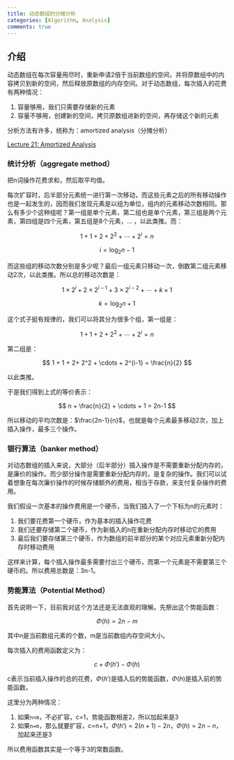 ```yaml
---
title: 动态数组的分摊分析
categories: [Algorithm, Analysis]
comments: true
---
```


## 介绍

动态数组在每次容量用尽时，重新申请2倍于当前数组的空间，并将原数组中的内容拷贝到新的空间，然后释放原数组的内存空间。对于动态数组，每次插入的花费有两种情况：

1. 容量够用，我们只需要存储新的元素
2. 容量不够用，创建新的空间，拷贝原数组进新的空间，再存储这个新的元素

分析方法有许多，统称为：amortized analysis（分摊分析）

<!--more-->

[Lecture 21: Amortized Analysis](https://www.cs.cornell.edu/courses/cs3110/2013sp/lectures/lec21-amortized/lec21.html)

### 统计分析（aggregate method）

把n词操作花费求和，然后取平均值。

每次扩容时，后半部分元素统一进行第一次移动，而这些元素之后的所有移动操作也是一起发生的，因而我们发现元素是以组为单位，组内的元素移动次数相同。那么有多少个这种组呢？第一组是单个元素，第二组也是单个元素，第三组是两个元素，第四组是四个元素，第五组是8个元素，... ，以此类推。而：

$$
1 + 1 + 2+ 2^2 + \cdots + 2^i = n
$$

$$
i = \log_2 n -1
$$

而这些组的移动次数分别是多少呢？最后一组元素只移动一次，倒数第二组元素移动2次，以此类推。所以总的移动次数是：

$$
1\times 2^i+2\times 2^{i-1}+3\times 2^{i-2}+\cdots+k\times 1
$$

$$
k = \log_2n + 1
$$

这个式子挺有规律的，我们可以将其分为很多个组，第一组是：

$$
1 + 1 + 2+ 2^2 + \cdots + 2^i = n
$$

第二组是：

$$
1 + 1 + 2+ 2^2 + \cdots + 2^{i-1} = \frac{n}{2}
$$

以此类推。

于是我们得到上式的等价表示：

$$
n + \frac{n}{2} + \cdots + 1 = 2n-1
$$

所以移动的平均次数是：$\frac{2n-1}{n}$，也就是每个元素最多移动2次，加上插入操作，最多三个操作。

### 银行算法（banker method）

对动态数组的插入来说，大部分（后半部分）插入操作是不需要重新分配内存的，是廉价的操作。而少部分操作是需要重新分配内存的，是复杂的操作。我们可以试着想象在每次廉价操作的时候存储额外的费用，相当于存款，来支付复杂操作的费用。

我们假设一次基本的操作费用是一个硬币，当我们插入了一个下标为n的元素时：

1. 我们要花费第一个硬币，作为基本的插入操作花费
2. 我们还要存储第二个硬币，作为新插入的n在重新分配内存时移动它的费用
3. 最后我们要存储第三个硬币，作为数组的前半部分的某个对应元素重新分配内存时移动费用

这样来计算，每个插入操作最多需要付出三个硬币，而第一个元素是不需要第三个硬币的。所以费用总数是：3n-1。

### 势能算法（Potential Method）

首先说明一下，目前我对这个方法还是无法直观的理解。先祭出这个势能函数：

$$
\Phi(h) = 2n-m
$$

其中n是当前数组元素的个数，m是当前数组内存空间大小。

每次插入的费用函数定义为：

$$
c+\Phi(h')-\Phi(h)
$$

c表示当前插入操作的总的花费，$\Phi(h')$是插入后的势能函数，$\Phi(h)$是插入前的势能函数。

这里分为两种情况：

1. 如果`n<m`，不必扩容，c=1，势能函数相差2，所以加起来是3
2. 如果`n=m`，那么就要扩容，c=n+1，$\Phi(h')=2(n+1)-2n$，$\Phi(h)=2n-n$，加起来还是3

所以费用函数其实是一个等于3的常数函数。

